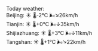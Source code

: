 Today weather:  
Beijing: ☀️   🌡️-2°C 🌬️↘26km/h  
Tianjin: ☀️   🌡️+0°C 🌬️↓35km/h  
Shijiazhuang: ☀️   🌡️+3°C 🌬️↓11km/h  
Tangshan: ☀️   🌡️+1°C 🌬️↘22km/h  
